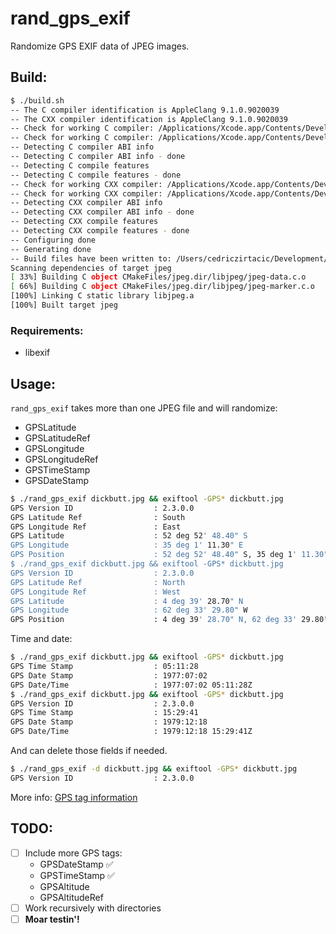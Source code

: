 # rand_gps_exif
Randomize GPS EXIF data of JPEG images.

## Build:
```bash
$ ./build.sh
-- The C compiler identification is AppleClang 9.1.0.9020039
-- The CXX compiler identification is AppleClang 9.1.0.9020039
-- Check for working C compiler: /Applications/Xcode.app/Contents/Developer/Toolchains/XcodeDefault.xctoolchain/usr/bin/cc
-- Check for working C compiler: /Applications/Xcode.app/Contents/Developer/Toolchains/XcodeDefault.xctoolchain/usr/bin/cc -- works
-- Detecting C compiler ABI info
-- Detecting C compiler ABI info - done
-- Detecting C compile features
-- Detecting C compile features - done
-- Check for working CXX compiler: /Applications/Xcode.app/Contents/Developer/Toolchains/XcodeDefault.xctoolchain/usr/bin/c++
-- Check for working CXX compiler: /Applications/Xcode.app/Contents/Developer/Toolchains/XcodeDefault.xctoolchain/usr/bin/c++ -- works
-- Detecting CXX compiler ABI info
-- Detecting CXX compiler ABI info - done
-- Detecting CXX compile features
-- Detecting CXX compile features - done
-- Configuring done
-- Generating done
-- Build files have been written to: /Users/cedriczirtacic/Development/rand_gps_exif
Scanning dependencies of target jpeg
[ 33%] Building C object CMakeFiles/jpeg.dir/libjpeg/jpeg-data.c.o
[ 66%] Building C object CMakeFiles/jpeg.dir/libjpeg/jpeg-marker.c.o
[100%] Linking C static library libjpeg.a
[100%] Built target jpeg
```

### Requirements:
 * libexif

## Usage:
`rand_gps_exif` takes more than one JPEG file and will randomize:
 * GPSLatitude
 * GPSLatitudeRef
 * GPSLongitude
 * GPSLongitudeRef
 * GPSTimeStamp
 * GPSDateStamp

```bash
$ ./rand_gps_exif dickbutt.jpg && exiftool -GPS* dickbutt.jpg
GPS Version ID                  : 2.3.0.0
GPS Latitude Ref                : South
GPS Longitude Ref               : East
GPS Latitude                    : 52 deg 52' 48.40" S
GPS Longitude                   : 35 deg 1' 11.30" E
GPS Position                    : 52 deg 52' 48.40" S, 35 deg 1' 11.30" E
$ ./rand_gps_exif dickbutt.jpg && exiftool -GPS* dickbutt.jpg
GPS Version ID                  : 2.3.0.0
GPS Latitude Ref                : North
GPS Longitude Ref               : West
GPS Latitude                    : 4 deg 39' 28.70" N
GPS Longitude                   : 62 deg 33' 29.80" W
GPS Position                    : 4 deg 39' 28.70" N, 62 deg 33' 29.80" W
```
Time and date:
```bash
$ ./rand_gps_exif dickbutt.jpg && exiftool -GPS* dickbutt.jpg
GPS Time Stamp                  : 05:11:28
GPS Date Stamp                  : 1977:07:02
GPS Date/Time                   : 1977:07:02 05:11:28Z
$ ./rand_gps_exif dickbutt.jpg && exiftool -GPS* dickbutt.jpg
GPS Version ID                  : 2.3.0.0
GPS Time Stamp                  : 15:29:41
GPS Date Stamp                  : 1979:12:18
GPS Date/Time                   : 1979:12:18 15:29:41Z
```
And can delete those fields if needed.
```bash
$ ./rand_gps_exif -d dickbutt.jpg && exiftool -GPS* dickbutt.jpg
GPS Version ID                  : 2.3.0.0
```

More info: [GPS tag information](https://sno.phy.queensu.ca/~phil/exiftool/TagNames/GPS.html)

## TODO:
- [ ] Include more GPS tags:
  * GPSDateStamp ✅
  * GPSTimeStamp ✅
  * GPSAltitude
  * GPSAltitudeRef
- [ ] Work recursively with directories
- [ ] **Moar testin'!**
